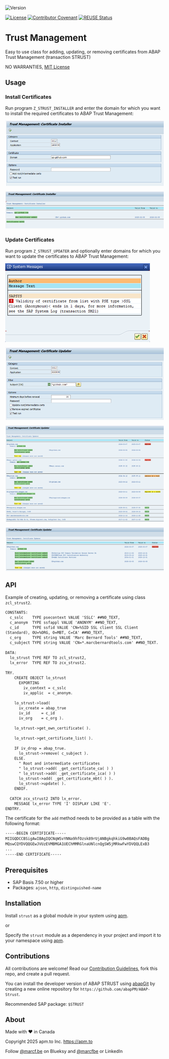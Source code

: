 ![Version](https://img.shields.io/endpoint?url=https://shield.abappm.com/github/abapPM/ABAP-Strust/src/zcl_strust2.clas.abap/c_version&label=Version&color=blue)

[![License](https://img.shields.io/github/license/abapPM/ABAP-Strust?label=License&color=success)](LICENSE)
[![Contributor Covenant](https://img.shields.io/badge/Contributor%20Covenant-2.1-4baaaa.svg?color=success)](https://github.com/abapPM/.github/blob/main/CODE_OF_CONDUCT.md)
[![REUSE Status](https://api.reuse.software/badge/github.com/abapPM/ABAP-Strust)](https://api.reuse.software/info/github.com/abapPM/ABAP-Strust)

# Trust Management

Easy to use class for adding, updating, or removing certificates from ABAP Trust Management (transaction STRUST)

NO WARRANTIES, [MIT License](LICENSE)

## Usage

### Install Certificates

Run program `Z_STRUST_INSTALLER` and enter the domain for which you want to install the required certificates to ABAP Trust Management:

![Installer Selection-Screen](/img/installer-1.png)

![Installer Result](/img/installer-2.png)

### Update Certificates

Run program `Z_STRUST_UPDATER` and optionally enter domains for which you want to update the certificates to ABAP Trust Management:

![Updater Selection-Screen](/img/updater-1.png)

![Updater Result](/img/updater-2.png)

![Updater Result](/img/updater-3.png)

![Updater Result with Root Intermediate Certificates](/img/updater-4.png)

## API

Example of creating, updating, or removing a certificate using class `zcl_strust2`.

```abap
CONSTANTS:
  c_sslc    TYPE psecontext VALUE 'SSLC' ##NO_TEXT,
  c_anonym  TYPE ssfappl VALUE 'ANONYM' ##NO_TEXT,
  c_id      TYPE ssfid VALUE 'CN=%SID SSL client SSL Client (Standard), OU=%ORG, O=MBT, C=CA' ##NO_TEXT,
  c_org     TYPE string VALUE 'Marc Bernard Tools' ##NO_TEXT,
  c_subject TYPE string VALUE 'CN=*.marcbernardtools.com' ##NO_TEXT.

DATA:
  lo_strust TYPE REF TO zcl_strust2,
  lx_error  TYPE REF TO zcx_strust2.

TRY.
    CREATE OBJECT lo_strust
      EXPORTING
        iv_context = c_sslc
        iv_applic  = c_anonym.

    lo_strust->load(
      iv_create = abap_true
      iv_id     = c_id
      iv_org    = c_org ).

    lo_strust->get_own_certificate( ).

    lo_strust->get_certificate_list( ).

    IF iv_drop = abap_true.
      lo_strust->remove( c_subject ).
    ELSE.
      " Root and intermediate certificates
      " lo_strust->add( _get_certificate_ca( ) )
      " lo_strust->add( _get_certificate_ica( ) )
      lo_strust->add( _get_certificate_mbt( ) ).
      lo_strust->update( ).
    ENDIF.

  CATCH zcx_strust2 INTO lx_error.
    MESSAGE lx_error TYPE 'I' DISPLAY LIKE 'E'.
ENDTRY.
```

The certificate for the `add` method needs to be provided as a table with the following format:

```txt
-----BEGIN CERTIFICATE-----
MIIGQDCCBSigAwIBAgIQCNqWSvYNNa9hfOzsk89rUjANBgkqhkiG9w0BAQsFADBg
MQswCQYDVQQGEwJVUzEVMBMGA1UEChMMRGlnaUNlcnQgSW5jMRkwFwYDVQQLExB3
...
-----END CERTIFICATE-----
```

## Prerequisites

- SAP Basis 7.50 or higher
- Packages: `ajson`, `http`, `distinguished-name`

## Installation

Install `strust` as a global module in your system using [apm](https://abappm.com).

or

Specify the `strust` module as a dependency in your project and import it to your namespace using [apm](https://abappm.com).

## Contributions

All contributions are welcome! Read our [Contribution Guidelines](https://github.com/abapPM/ABAP-Strust/blob/main/CONTRIBUTING.md), fork this repo, and create a pull request.

You can install the developer version of ABAP STRUST using [abapGit](https://github.com/abapGit/abapGit) by creating a new online repository for `https://github.com/abapPM/ABAP-Strust`.

Recommended SAP package: `$STRUST`

## About

Made with ❤ in Canada

Copyright 2025 apm.to Inc. <https://apm.to>

Follow [@marcf.be](https://bsky.app/profile/marcf.be) on Blueksy and [@marcfbe](https://linkedin.com/in/marcfbe) or LinkedIn

